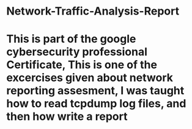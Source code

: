 # Network-Traffic-Analysis-Report
<h1>

  This is part of the google cybersecurity professional Certificate, This is one of the excercises given about network reporting assesment, I was taught how to read tcpdump log files, and then how write a report

</h1>
